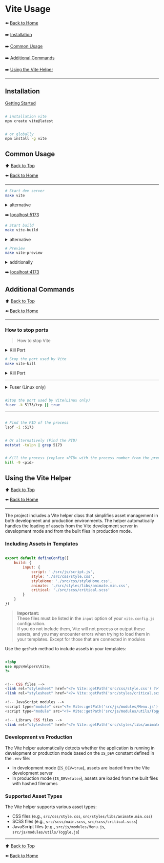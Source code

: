 # Vite Usage

⬅️ [Back to Home](../README.md)

➡️ [Installation](#installation)

➡️ [Common Usage](#common-usage)

➡️ [Additional Commands](#additional-commands)

➡️ [Using the Vite Helper](#using-the-vite-helper)

---

## Installation

[Getting Started](https://vitejs.dev/guide/)

```bash

# installation vite
npm create vite@latest
```

```bash

# or globally
npm install -g vite
```

## Common Usage

⬆️ [Back to Top](#docker-usage)

⬅️ [Back to Home](../README.md)

---

```bash
# Start dev server
make vite
```

<details>
  <summary>alternative</summary>

```bash
vite
```

</details>

➡️️ [localhost:5173](http://localhost:5173)

```bash
# Start build
make vite-build
```

<details>
  <summary>alternative</summary>

```bash
vite build
```

</details>

```bash
# Preview
make vite-preview
```

<details>
  <summary>additionally</summary>

```bash
vite preview
```

</details>

➡️️ [localhost:4173](http://localhost:4173)

## Additional Commands

⬆️ [Back to Top](#vite-usage)

⬅️ [Back to Home](../README.md)

---

### How to stop ports

> How to stop Vite

<details>
  <summary>Kill Port</summary>

️️➡️ [Kill Port, NPM](https://www.npmjs.com/package/kill-port)

➡️ [Kill Port, GitHub](https://github.com/tiaanduplessis/kill-port)

---

```bash

# installation kill-port
npm install kill-port --save-dev
```

```bash 

# or globally
npm install -g kill-port
```

</details>

```bash
# Stop the port used by Vite
make vite-kill
```

<details>
  <summary>Kill Port</summary>

```bash
kill-port 4173 5173 || true
```

</details>

---

<details>
  <summary>Fuser (Linux only)</summary>

️️➡️ [Fuser](https://man7.org/linux/man-pages/man1/fuser.1.html)

---

```bash

# installation kill-port
sudo apt install psmisc
```

</details>

```bash

#Stop the port used by Vite(Linux only)
fuser -k 5173/tcp || true
```

---

```bash

# Find the PID of the process
lsof -i :5173
```

```bash

# Or alternatively (Find the PID)
netstat -tulpn | grep 5173
```

```bash

# Kill the process (replace <PID> with the process number from the previous command)
kill -9 <pid>
```

## Using the Vite Helper

⬆️ [Back to Top](#vite-usage)

⬅️ [Back to Home](../README.md)

---

The project includes a Vite helper class that simplifies asset management in both development and production
environments. The helper automatically handles the loading of assets from the Vite development server in development
mode and from the built files in production mode.

### Including Assets in Templates

```js

export default defineConfig({
    build: {
        input: {
            script: './src/js/script.js',
            style: './src/css/style.css',
            styleHome: './src/css/styleHome.css',
            animate: './src/styles/libs/animate.min.css',
            critical: './src/scss/critical.scss'
        }
    }
})
```

> **Important:**  
> These files must be listed in the `input` option of your `vite.config.js` configuration.  
> If you do not include them, Vite will not process or output these assets, and you may encounter errors when trying to
> load them in your templates.
> Except for those that are connected in modules

Use the `getPath` method to include assets in your templates:

```php

<?php
use App\Helpers\Vite;
?>
```

```php

<!-- CSS files -->
<link rel="stylesheet" href="<?= Vite::getPath('src/css/style.css') ?>">
<link rel="stylesheet" href="<?= Vite::getPath('src/styles/critical.scss') ?>">

<!-- JavaScript modules -->
<script type="module" src="<?= Vite::getPath('src/js/modules/Menu.js') ?>"></script>
<script type="module" src="<?= Vite::getPath('src/js/modules/utils/Toggle.js') ?>"></script>

<!-- Library CSS files -->
<link rel="stylesheet" href="<?= Vite::getPath('src/styles/libs/animate.min.css') ?>">
```

### Development vs Production

The Vite helper automatically detects whether the application is running in development or production mode based on the
`IS_DEV` constant defined in the `.env` file:

- In development mode (`IS_DEV=true`), assets are loaded from the Vite development server
- In production mode (`IS_DEV=false`), assets are loaded from the built files with hashed filenames

### Supported Asset Types

The Vite helper supports various asset types:

- CSS files (e.g., `src/css/style.css`, `src/styles/libs/animate.min.css`)
- SCSS files (e.g., `src/scss/main.scss`, `src/scss/critical.scss`)
- JavaScript files (e.g., `src/js/modules/Menu.js`, `src/js/modules/utils/Toggle.js`)

---

⬆️ [Back to Top](#vite-usage)

⬅️ [Back to Home](../README.md)